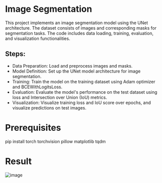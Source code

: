 # Image Segmentation
This project implements an image segmentation model using the UNet architecture. The dataset consists of images and corresponding masks for segmentation tasks. The code includes data loading, training, evaluation, and visualization functionalities.

## Steps:
- Data Preparation: Load and preprocess images and masks.
- Model Definition: Set up the UNet model architecture for image segmentation.
- Training: Train the model on the training dataset using Adam optimizer and BCEWithLogitsLoss.
- Evaluation: Evaluate the model's performance on the test dataset using loss and Intersection over Union (IoU) metrics.
- Visualization: Visualize training loss and IoU score over epochs, and visualize predictions on test images.


# Prerequisites
pip install torch torchvision pillow matplotlib tqdm

# Result
![image](https://github.com/xmonstabebex/image-segmentation/assets/89215956/a2ba44d8-0440-43ad-a998-b646d346011d)

